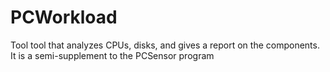 # PCWorkload
Tool tool that analyzes CPUs, disks, and gives a report on the components. It is a semi-supplement to the PCSensor program
